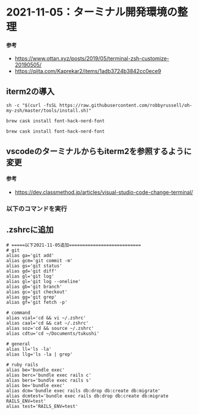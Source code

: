 # 2021-11-05：ターミナル開発環境の整理
#### 参考
- https://www.ottan.xyz/posts/2019/05/terminal-zsh-customize-20190505/
- https://qiita.com/Kaprekar2/items/1adb3724b3842cc0ece9

## iterm2の導入
```
sh -c "$(curl -fsSL https://raw.githubusercontent.com/robbyrussell/oh-my-zsh/master/tools/install.sh)"

brew cask install font-hack-nerd-font

brew cask install font-hack-nerd-font
```

## vscodeのターミナルからもiterm2を参照するように変更
#### 参考
- https://dev.classmethod.jp/articles/visual-studio-code-change-terminal/

### 以下のコマンドを実行
## .zshrcに追加
```
# =====以下2021-11-05追加===========================
# git
alias ga='git add'
alias gcm='git commit -m'
alias gs='git status'
alias gd='git diff'
alias gl='git log'
alias gl='git log --oneline'
alias gb='git branch'
alias gc='git checkout'
alias gg='git grep'
alias gf='git fetch -p'

# command
alias vial='cd && vi ~/.zshrc'
alias caal='cd && cat ~/.zshrc'
alias soz='cd && source ~/.zshrc'
alias cdtu='cd ~/Documents/tukushi'

# general
alias ll='ls -la'
alias llg='ls -la | grep'

# ruby rails
alias be='bundle exec'
alias berc='bundle exec rails c'
alias bers='bundle exec rails s'
alias be='bundle exec'
alias dcm='bundle exec rails db:drop db:create db:migrate'
alias dcmtest='bundle exec rails db:drop db:create db:migrate RAILS_ENV=test'
alias test='RAILS_ENV=test'
```














